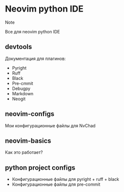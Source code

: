# Neovim python IDE

> [!NOTE]
> Все для neovim python IDE

## devtools

Документация для плагинов:

- Pyright
- Ruff
- Black
- Pre-cmmit
- Debugpy
- Markdown
- Neogit

## neovim-configs

Мои конфигурационные файлы для NvChad

## neovim-basics

Как это работает?

## python project configs

- Конфигурационные файлы для pyright + ruff + black
- Конфигурационные файлы для pre-commit
